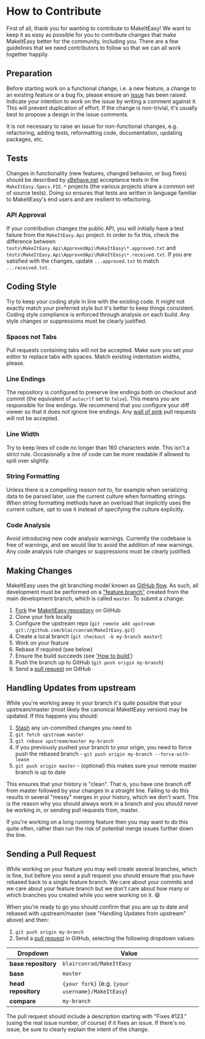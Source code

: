 # How to Contribute

First of all, thank you for wanting to contribute to MakeItEasy! We want to keep
it as easy as possible for you to contribute changes that make MakeItEasy better
for the community, including you. There are a few guidelines that we need
contributors to follow so that we can all work together happily.

## Preparation

Before starting work on a functional change, i.e. a new feature, a change to an
existing feature or a bug fix, please ensure an
[issue](https://github.com/blairconrad/MakeItEasy/issues) has been raised.
Indicate your intention to work on the issue by writing a comment against it.
This will prevent duplication of effort. If the change is non-trivial, it's
usually best to propose a design in the issue comments.

It is not necessary to raise an issue for non-functional changes, e.g.
refactoring, adding tests, reformatting code, documentation, updating packages,
etc.

## Tests

Changes in functionality (new features, changed behavior, or bug fixes) should
be described by [xBehave.net](https://xbehave.github.io/) acceptance tests in
the `MakeItEasy.Specs.FIE.*` projects (the various projects share a common set
of source tests). Doing so ensures that tests are written in language familiar
to MakeItEasy's end users and are resilient to refactoring.

### API Approval

If your contribution changes the public API, you will initially have a test
failure from the `MakeItEasy.Api` project. In order to fix this, check the
difference between `tests\MakeItEasy.Api\ApprovedApi\MakeItEasy\*.approved.txt`
and `tests\MakeItEasy.Api\ApprovedApi\MakeItEasy\*.received.txt`. If you are
satisfied with the changes, update `...approved.txt` to match `...received.txt`.

## Coding Style

Try to keep your coding style in line with the existing code. It might not
exactly match your preferred style but it's better to keep things consistent.
Coding style compliance is enforced through analysis on each build. Any style
changes or suppressions must be clearly justified.

### Spaces not Tabs

Pull requests containing tabs will not be accepted. Make sure you set your
editor to replace tabs with spaces. Match existing indentation widths, please.

### Line Endings

The repository is configured to preserve line endings both on checkout and
commit (the equivalent of `autocrlf` set to `false`). This means *you* are
responsible for line endings. We recommend that you configure your diff viewer
so that it does not ignore line endings. Any
[wall of pink](https://www.hanselman.com/blog/youre-just-another-carriage-return-line-feed-in-the-wall)
pull requests will not be accepted.

### Line Width

Try to keep lines of code no longer than 160 characters wide. This isn't a
strict rule. Occasionally a line of code can be more readable if allowed to
spill over slightly.

### String Formatting

Unless there is a compelling reason not to, for example when serializing data to
be parsed later, use the current culture when formatting strings. When string
formatting methods have an overload that implicitly uses the current culture,
opt to use it instead of specifying the culture explicitly.

### Code Analysis

Avoid introducing new code analysis warnings. Currently the codebase is free of
warnings, and we would like to avoid the addition of new warnings. Any code
analysis rule changes or suppressions must be clearly justified.

## Making Changes

MakeItEasy uses the git branching model known as
[GitHub flow](https://help.github.com/articles/github-flow/). As such, all
development must be performed on a
["feature branch"](https://martinfowler.com/bliki/FeatureBranch.html) created
from the main development branch, which is called `master`. To submit a change:

1. [Fork](https://help.github.com/forking/) the
   [MakeItEasy repository](https://github.com/blairconrad/MakeItEasy/)
   on GitHub
1. Clone your fork locally
1. Configure the upstream repo
   (`git remote add upstream git://github.com/blairconrad/MakeItEasy.git`)
1. Create a local branch (`git checkout -b my-branch master`)
1. Work on your feature
1. Rebase if required (see below)
1. Ensure the build succeeds (see ['How to build'](how_to_build.md "How to
   build"))
1. Push the branch up to GitHub (`git push origin my-branch`)
1. Send a [pull request](https://help.github.com/articles/using-pull-requests)
   on GitHub

## Handling Updates from upstream

While you're working away in your branch it's quite possible that your
upstream/master (most likely the canonical MakeItEasy version) may be
updated. If this happens you should:

1. [Stash](https://git-scm.com/book/en/v2/Git-Tools-Stashing-and-Cleaning) any
   un-committed changes you need to
1. `git fetch upstream master`
1. `git rebase upstream/master my-branch`
1. if you previously pushed your branch to your origin, you need to force push
   the rebased branch - `git push origin my-branch --force-with-lease`
1. `git push origin master` - (optional) this makes sure your remote master
   branch is up to date

This ensures that your history is "clean". That is, you have one branch off from
master followed by your changes in a straight line. Failing to do this results
in several "messy" merges in your history, which we don't want. This is the
reason why you should always work in a branch and you should never be working
in, or sending pull requests from, master.

If you're working on a long running feature then you may want to do this quite
often, rather than run the risk of potential merge issues further down the line.

## Sending a Pull Request

While working on your feature you may well create several branches, which is
fine, but before you send a pull request you should ensure that you have rebased
back to a single feature branch. We care about your commits and we care about
your feature branch but we don't care about how many or which branches you
created while you were working on it. :smile:

When you're ready to go you should confirm that you are up to date and rebased
with upstream/master (see "Handling Updates from upstream" above) and
then:

1. `git push origin my-branch`
1. Send a [pull request](https://help.github.com/articles/using-pull-requests)
   in GitHub, selecting the following dropdown values:

| Dropdown            | Value                                             |
|---------------------|---------------------------------------------------|
| **base repository** | `blairconrad/MakeItEasy`                          |
| **base**            | `master`                                          |
| **head repository** | `{your fork}` (e.g. `{your username}/MakeItEasy`) |
| **compare**         | `my-branch`                                       |

The pull request should include a description starting with "Fixes #123." (using
the real issue number, of course) if it fixes an issue. If there's no issue, be
sure to clearly explain the intent of the change.
